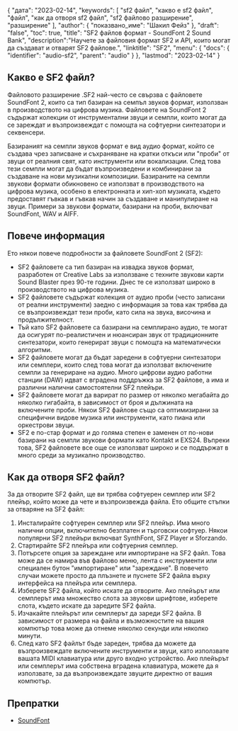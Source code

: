{
"дата": "2023-02-14",
  "keywords": [
"sf2 файл",
"какво е sf2 файл",
"файл",
"как да отворя sf2 файл",
"sf2 файлово разширение",
"разширение"
],
  "author": {
"показвано_име": "Шакил Фейз"
},
"draft": "false",
"toc": true,
"title": "SF2 файлов формат - SoundFont 2 Sound Bank",
  "description":"Научете за файловия формат SF2 и API, които могат да създават и отварят SF2 файлове.",
"linktitle": "SF2",
  "menu": {
    "docs": {
      "identifier": "audio-sf2",
      "parent": "audio"
}
},
"lastmod": "2023-02-14"
}

## Какво е SF2 файл?

Файловото разширение .SF2 най-често се свързва с файловете SoundFont 2, които са тип базиран на семпъл звуков формат, използван в производството на цифрова музика. Файловете на SoundFont 2 съдържат колекции от инструментални звуци и семпли, които могат да се зареждат и възпроизвеждат с помощта на софтуерни синтезатори и секвенсери.

Базираният на семпли звуков формат е вид аудио формат, който се създава чрез записване и съхраняване на кратки откъси или "проби" от звуци от реалния свят, като инструменти или вокализации. След това тези семпли могат да бъдат възпроизведени и комбинирани за създаване на нови музикални композиции. Базираните на семпли звукови формати обикновено се използват в производството на цифрова музика, особено в електронната и хип-хоп музиката, където предоставят гъвкав и гъвкав начин за създаване и манипулиране на звуци. Примери за звукови формати, базирани на проби, включват SoundFont, WAV и AIFF.

## Повече информация

Ето някои повече подробности за файловете SoundFont 2 (SF2):

- SF2 файловете са тип базиран на извадка звуков формат, разработен от Creative Labs за използване с техните звукови карти Sound Blaster през 90-те години. Днес те се използват широко в производството на цифрова музика.
- SF2 файловете съдържат колекция от аудио проби (често записани от реални инструменти) заедно с информация за това как трябва да се възпроизвеждат тези проби, като сила на звука, височина и продължителност.
- Тъй като SF2 файловете са базирани на семплирано аудио, те могат да осигурят по-реалистичен и нюансиран звук от традиционните синтезатори, които генерират звуци с помощта на математически алгоритми.
- SF2 файловете могат да бъдат заредени в софтуерни синтезатори или семплери, които след това могат да използват включените семпли за генериране на аудио. Много цифрови аудио работни станции (DAW) идват с вградена поддръжка за SF2 файлове, а има и различни налични самостоятелни SF2 плейъри.
- SF2 файловете могат да варират по размер от няколко мегабайта до няколко гигабайта, в зависимост от броя и дължината на включените проби. Някои SF2 файлове също са оптимизирани за специфични видове музика или инструменти, като пиана или оркестрови звуци.
- SF2 е по-стар формат и до голяма степен е заменен от по-нови базирани на семпли звукови формати като Kontakt и EXS24. Въпреки това, SF2 файловете все още се използват широко и се поддържат в много среди за музикално производство.

## Как да отворя SF2 файл?

За да отворите SF2 файл, ще ви трябва софтуерен семплер или SF2 плейър, който може да чете и възпроизвежда файла. Ето общите стъпки за отваряне на SF2 файл:

1. Инсталирайте софтуерен семплер или SF2 плейър. Има много налични опции, включително безплатен и търговски софтуер. Някои популярни SF2 плейъри включват SynthFont, SFZ Player и Sforzando.
2. Стартирайте SF2 плейъра или софтуерния семплер.
3. Потърсете опция за зареждане или импортиране на SF2 файл. Това може да се намира във файлово меню, лента с инструменти или специален бутон "импортиране" или "зареждане". В повечето случаи можете просто да плъзнете и пуснете SF2 файла върху интерфейса на плейъра или семплера.
4. Изберете SF2 файла, който искате да отворите. Ако плейърът или семплерът има множество слота за звукови шрифтове, изберете слота, където искате да заредите SF2 файла.
5. Изчакайте плейърът или семплерът да зареди SF2 файла. В зависимост от размера на файла и възможностите на вашия компютър това може да отнеме няколко секунди или няколко минути.
6. След като SF2 файлът бъде зареден, трябва да можете да възпроизвеждате включените инструменти и звуци, като използвате вашата MIDI клавиатура или друго входно устройство. Ако плейърът или семплерът има собствена вградена клавиатура, можете да я използвате, за да възпроизвеждате звуците директно от вашия компютър.

## Препратки
* [SoundFont](https://en.wikipedia.org/wiki/SoundFont)

